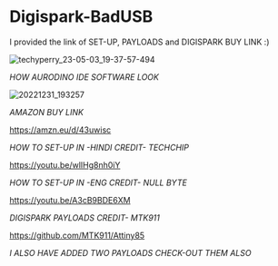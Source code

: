  # Digispark-BadUSB
I provided the link of SET-UP, PAYLOADS and DIGISPARK BUY LINK :)

<SCREENSHOT OF DIGISPARK>

![techyperry_23-05-03_19-37-57-494](https://user-images.githubusercontent.com/109096437/235951688-f69420d4-f4f4-49e1-b776-2d479550edec.jpg)

*HOW AURODINO IDE SOFTWARE LOOK*

![20221231_193257](https://user-images.githubusercontent.com/109096437/235974754-a85ffe45-7060-4631-ba06-c4831d83df75.jpg)

  
  *AMAZON BUY LINK*
    
 https://amzn.eu/d/43uwisc   
  

  
*HOW TO SET-UP IN -HINDI CREDIT- TECHCHIP*
  
 https://youtu.be/wlIHg8nh0iY
  
*HOW TO SET-UP IN -ENG CREDIT- NULL BYTE*
  
https://youtu.be/A3cB9BDE6XM
  
*DIGISPARK PAYLOADS CREDIT- MTK911*
  
https://github.com/MTK911/Attiny85 
  
*I ALSO HAVE ADDED TWO PAYLOADS CHECK-OUT THEM ALSO* 
  
 
  
  
  
  
  
